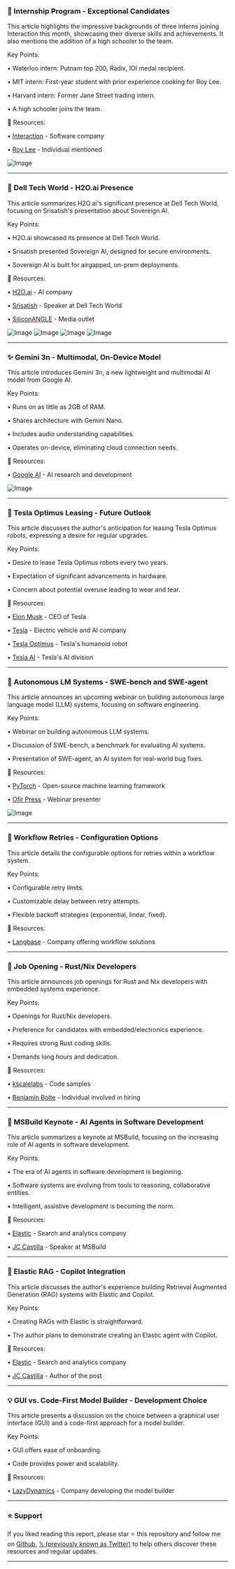### 🤖  Internship Program - Exceptional Candidates

This article highlights the impressive backgrounds of three interns joining Interaction this month, showcasing their diverse skills and achievements.  It also mentions the addition of a high schooler to the team.


Key Points:

• Waterloo intern: Putnam top 200, Radix, IOI medal recipient.


• MIT intern:  First-year student with prior experience cooking for Roy Lee.


• Harvard intern: Former Jane Street trading intern.


•  A high schooler joins the team.



🔗 Resources:

• [Interaction](https://x.com/interaction) - Software company


• [Roy Lee](https://x.com/im_roy_lee) -  Individual mentioned


![Image](https://pbs.twimg.com/media/GratIZ0bAAQ3vyF?format=jpg&name=small)


---

### 🤖 Dell Tech World - H2O.ai Presence

This article summarizes H2O.ai's significant presence at Dell Tech World, focusing on Srisatish's presentation about Sovereign AI.


Key Points:

• H2O.ai showcased its presence at Dell Tech World.


•  Srisatish presented Sovereign AI, designed for secure environments.


• Sovereign AI is built for airgapped, on-prem deployments.



🔗 Resources:

• [H2O.ai](https://x.com/h2oai) -  AI company


• [Srisatish](https://x.com/srisatish) - Speaker at Dell Tech World


• [SiliconANGLE](https://x.com/SiliconANGLE) - Media outlet


![Image](https://pbs.twimg.com/media/GrbUEHNWkAAKHxN?format=jpg&name=small)
![Image](https://pbs.twimg.com/media/GrbUFiiXIAA3C8M?format=jpg&name=360x360)
![Image](https://pbs.twimg.com/media/GrbUHBMXEAACJus?format=jpg&name=360x360)
![Image](https://pbs.twimg.com/media/GrbUJWJXcAAdUm8?format=jpg&name=360x360)


---

### ✨ Gemini 3n - Multimodal, On-Device Model

This article introduces Gemini 3n, a new lightweight and multimodal AI model from Google AI.


Key Points:

• Runs on as little as 2GB of RAM.


• Shares architecture with Gemini Nano.


• Includes audio understanding capabilities.


• Operates on-device, eliminating cloud connection needs.



🔗 Resources:

• [Google AI](https://x.com/GoogleAI) -  AI research and development


![Image](https://pbs.twimg.com/amplify_video_thumb/1924959064015896576/img/pFzmgnkj_lH8krdJ.jpg)


---

### 🚀 Tesla Optimus Leasing - Future Outlook

This article discusses the author's anticipation for leasing Tesla Optimus robots, expressing a desire for regular upgrades.


Key Points:

•  Desire to lease Tesla Optimus robots every two years.


• Expectation of significant advancements in hardware.


• Concern about potential overuse leading to wear and tear.



🔗 Resources:


• [Elon Musk](https://x.com/elonmusk) -  CEO of Tesla


• [Tesla](https://x.com/Tesla) -  Electric vehicle and AI company


• [Tesla Optimus](https://x.com/Tesla_Optimus) - Tesla's humanoid robot


• [Tesla AI](https://x.com/Tesla_AI) - Tesla's AI division


---

### 🤖 Autonomous LM Systems - SWE-bench and SWE-agent

This article announces an upcoming webinar on building autonomous large language model (LLM) systems, focusing on software engineering.


Key Points:

• Webinar on building autonomous LLM systems.


• Discussion of SWE-bench, a benchmark for evaluating AI systems.


• Presentation of SWE-agent, an AI system for real-world bug fixes.



🔗 Resources:

• [PyTorch](https://x.com/PyTorch) -  Open-source machine learning framework


• [Ofir Press](https://x.com/OfirPress) - Webinar presenter


![Image](https://pbs.twimg.com/media/Gra-MQAWMAAFYkz?format=jpg&name=small)


---

### 🤖 Workflow Retries - Configuration Options

This article details the configurable options for retries within a workflow system.


Key Points:

•  Configurable retry limits.


• Customizable delay between retry attempts.


• Flexible backoff strategies (exponential, linear, fixed).



🔗 Resources:


• [Langbase](https://x.com/LangbaseInc) -  Company offering workflow solutions


---

### 🤖 Job Opening - Rust/Nix Developers

This article announces job openings for Rust and Nix developers with embedded systems experience.


Key Points:

•  Openings for Rust/Nix developers.


• Preference for candidates with embedded/electronics experience.


•  Requires strong Rust coding skills.


•  Demands long hours and dedication.



🔗 Resources:

• [kscalelabs](https://github.com/kscalelabs) -  Code samples


• [Benjamin Bolte](https://x.com/benjamin_bolte) -  Individual involved in hiring


---

### 🤖 MSBuild Keynote - AI Agents in Software Development

This article summarizes a keynote at MSBuild, focusing on the increasing role of AI agents in software development.


Key Points:

•  The era of AI agents in software development is beginning.


• Software systems are evolving from tools to reasoning, collaborative entities.


• Intelligent, assistive development is becoming the norm.



🔗 Resources:

• [Elastic](https://x.com/elastic) -  Search and analytics company


• [JC Castilla](https://x.com/CastillaCodes) -  Speaker at MSBuild


---

### 🚀 Elastic RAG - Copilot Integration

This article discusses the author's experience building Retrieval Augmented Generation (RAG) systems with Elastic and Copilot.


Key Points:

•  Creating RAGs with Elastic is straightforward.


•  The author plans to demonstrate creating an Elastic agent with Copilot.



🔗 Resources:

• [Elastic](https://x.com/elastic) - Search and analytics company


• [JC Castilla](https://x.com/CastillaCodes) - Author of the post


---

### 💡  GUI vs. Code-First Model Builder - Development Choice

This article presents a discussion on the choice between a graphical user interface (GUI) and a code-first approach for a model builder.


Key Points:

•  GUI offers ease of onboarding.


• Code provides power and scalability.



🔗 Resources:


• [LazyDynamics](https://x.com/LazyDynamics) -  Company developing the model builder


---

### ⭐️ Support

If you liked reading this report, please star ⭐️ this repository and follow me on [Github](https://github.com/Drix10), [𝕏 (previously known as Twitter)](https://x.com/DRIX_10_) to help others discover these resources and regular updates.

---